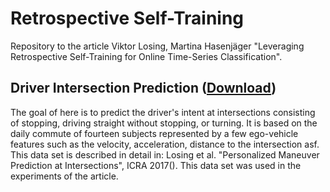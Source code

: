 # Retrospective Self-Training
Repository to the article Viktor Losing, Martina Hasenjäger "Leveraging Retrospective Self-Training for Online Time-Series Classification".

## Driver Intersection Prediction ([Download](https://github.com/vlosing/Online-learning/tree/master/datasets/border))
The goal of here is to predict the driver's intent at intersections consisting of stopping, driving straight without stopping, or turning. It is based on the daily commute of fourteen subjects represented by a few ego-vehicle features such as the velocity, acceleration, distance to the intersection asf. This data set is described in detail in: Losing et al. "Personalized Maneuver Prediction at Intersections", ICRA 2017(). This data set was used in the experiments of the article. 


